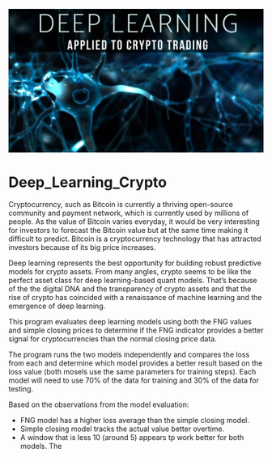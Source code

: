 ![DeepLearning_Crypto](https://github.com/Tijaw1/Deep_Learning_Crypto/blob/main/DeepL_Crypto.jpg)

# Deep_Learning_Crypto

Cryptocurrency, such as Bitcoin is currently a thriving open-source community and payment network, which is currently used by millions of people. As the value of Bitcoin varies everyday, it would be very interesting for investors to forecast the Bitcoin value but at the same time making it difficult to predict. Bitcoin is a cryptocurrency technology that has attracted investors because of its big price increases.

Deep learning represents the best opportunity for building robust predictive models for crypto assets. From many angles, crypto seems to be like the perfect asset class for deep learning-based quant models. That’s because of the  the digital DNA and the transparency of crypto assets and that the rise of crypto has coincided with a renaissance of machine learning and the emergence of deep learning.

This program evaluates deep learning models using both the FNG values and simple closing prices to determine if the FNG indicator provides a better signal for cryptocurrencies than the normal closing price data. 

The program runs the two models independently and compares the loss from each and determine which model provides a better result based on the loss value (both mosels use the same parameters for training steps). Each model will need to use 70% of the data for training and 30% of the data for testing.

Based on the observations from the model evaluation:
- FNG model has a higher loss average than the simple closing model.
- Simple closing model tracks the actual value better overtime. 
- A window that is less 10 (around 5) appears tp work better for both models. The 
